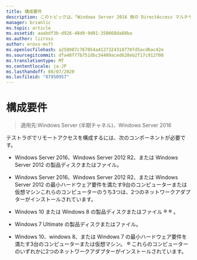 ```yaml
---
title: 構成要件
description: このトピックは、「Windows Server 2016 用の DirectAccess マルチサイト展開のテストラボガイド」の一部です。
manager: brianlic
ms.topic: article
ms.assetid: aaabdf3b-d926-48d9-9d01-358668da88ba
ms.author: lizross
author: eross-msft
ms.openlocfilehash: a258987c767054a4127324318778fd5acd6ac42e
ms.sourcegitcommit: dfa48f77b751dbc34409aced628eb2f17c912f08
ms.translationtype: MT
ms.contentlocale: ja-JP
ms.lasthandoff: 08/07/2020
ms.locfileid: "87950957"
---
```

# <a name="configuration-requirements"></a>構成要件

>適用先:Windows Server (半期チャネル)、Windows Server 2016

テストラボでリモートアクセスを構成するには、次のコンポーネントが必要です。

-   Windows Server 2016、Windows Server 2012 R2、または Windows Server 2012 の製品ディスクまたはファイル。

-   Windows Server 2016、Windows Server 2012 R2、または Windows Server 2012 の最小ハードウェア要件を満たす9台のコンピューターまたは仮想マシンこれらのコンピューターのうち3つは、2つのネットワークアダプターがインストールされています。

-   Windows 10 または Windows 8 の製品ディスクまたはファイル &reg; &reg; 。

-   Windows 7 Ultimate の製品ディスクまたはファイル。

-   Windows 10、windows 8、または Windows 7 の最小ハードウェア要件を満たす3台のコンピューターまたは仮想マシン。 &reg; これらのコンピューターのいずれかに2つのネットワークアダプターがインストールされています。



